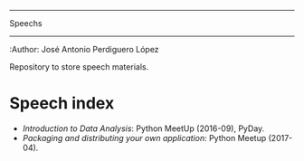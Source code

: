 *******
Speechs
*******

:Author: José Antonio Perdiguero López

Repository to store speech materials.

Speech index
============

* *Introduction to Data Analysis*: Python MeetUp (2016-09), PyDay.
* *Packaging and distributing your own application*: Python Meetup (2017-04).

